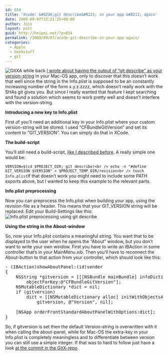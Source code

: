 ```yaml
---
id: 654
title: 'Xcode: &#8220;git describe&#8221; in your app &#8211; again'
date: 2009-09-07T12:21:25+00:00
author: Jojo
layout: post
guid: http://heipei.net/?p=654
permalink: /2009/09/07/xcode-git-describe-in-your-app-again/
categories:
  - Apple
  - Geekstuff
  - git
---
```

<img src="/weblog/gitx-about.png" alt="GitX" class="alignleft" />A while back [I wrote about having the output of &#8220;git describe&#8221; as your version-string](https://heipei.net/2009/02/23/xcode-git-describe-in-your-infoplist/) in your Mac-OS app, only to discover that this doesn&#8217;t work that well since the string in the Info.plist is supposed to be an constantly increasing number of the form x.y.z.zzzz, which doesn&#8217;t really work with the SHAs git gives you. But since I really wanted that feature I kept searching and found a solution which seems to work pretty well and doesn&#8217;t interfere with the version-string.

**Introducing a new key to Info.plist**
  
First of you&#8217;ll need an additional key in your Info.plist where your custom version-string will be stored. I used &#8220;CFBundleGitVersion&#8221; and set its content to &#8220;GIT_VERSION&#8221;. You can simply do that in XCode.

**The build-script**
  
You&#8217;ll still need a build-script, [like I described before](https://heipei.net/2009/02/23/xcode-git-describe-in-your-infoplist/). A really simple one would be:
  
`VERSION=$(cd $PROJECT_DIR; git describe)<br />
echo -n "#define GIT_VERSION $VERSION" > $PROJECT_TEMP_DIR/revision<br />
touch Info.plist`If that doesn&#8217;t work you might need to include some PATH exports above, but I wanted to keep this example to the relevant parts.

**Info.plist preprocessing**
  
Now you can preprocess the Info.plist when building your app, using the revision-file as a header. This means that your GIT_VERSION string will be replaced. Edit your Build-Settings like this:<img src="/weblog/gitx-info-plist-prep.png" alt="Info.plist preprocessing using git describe" class="aligncenter" />
  
**Using the string in the About-window**
  
So, now your Info.plist contains a meaningful string. You want that to be displayed to the user when he opens the &#8220;About&#8221; window, but you don&#8217;t want to write your own window. First you have to write an IBAction in some controller that&#8217;s in your MainMenu.xib. Then you&#8217;ll have to reconnect the About-button to that action from your controller, which should look like this:

<pre>- (IBAction)showAboutPanel:(id)sender
{
	NSString *gitversion = [[[NSBundle mainBundle] infoDictionary] 
		objectForKey:@"CFBundleGitVersion"];
	NSMutableDictionary *dict = nil;
	if (gitversion)
		dict = [[NSMutableDictionary alloc] initWithObjectsAndKeys:
			gitversion, @"Version", nil];

	[NSApp orderFrontStandardAboutPanelWithOptions:dict];
}</pre>

So, if gitversion is set then the default Version-string is overwritten with it when calling the about-panel, while for Mac-OS the extra-key in your Info.plist is completely meaningless and to differentiate between version you can still use a simple integer. If that was to hard to follow just have a look [at the commit in the GitX-repo](http://github.com/pieter/gitx/commit/0b81911d76a819fea58d7c1aba98302cb8703d70).
